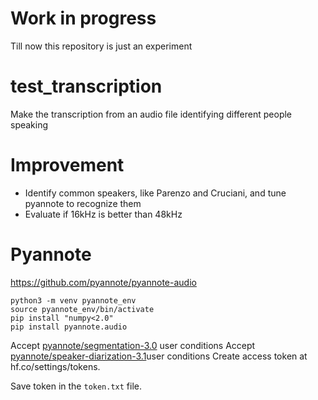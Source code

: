 # Work in progress
Till now this repository is just an experiment

# test_transcription
Make the transcription from an audio file identifying different people speaking

# Improvement

* Identify common speakers, like Parenzo and Cruciani, and tune pyannote to recognize them
* Evaluate if 16kHz is better than 48kHz


# Pyannote

https://github.com/pyannote/pyannote-audio

```
python3 -m venv pyannote_env
source pyannote_env/bin/activate 
pip install "numpy<2.0"
pip install pyannote.audio
```
Accept [pyannote/segmentation-3.0](https://huggingface.co/pyannote/segmentation-3.0) user conditions
Accept [pyannote/speaker-diarization-3.1](https://huggingface.co/pyannote/speaker-diarization-3.1)user conditions
Create access token at hf.co/settings/tokens.

Save token in the `token.txt` file.

